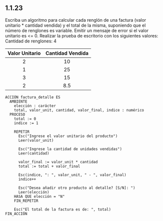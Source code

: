 ## 1.1.23
Escriba un algoritmo para calcular cada renglón de una factura (valor unitario * cantidad vendida) y el total de la misma, suponiendo que el número de renglones es variable. Emitir un mensaje de error si el valor unitario es <= 0. Realizar la prueba de escritorio con los siguientes valores: Cantidad de renglones: 4

| Valor Unitario | Cantidad Vendida |
| :------------: | :--------------: |
| 2 |	10 |
| 1 |	25 |
| 3 |	15 |
| 2 |	8.5 |

```
ACCIÓN factura_detalle ES
  AMBIENTE
    elección : carácter
    total, valor_unit, cantidad, valor_final, indice : numérico
  PROCESO
    total := 0
    indice := 1

    REPETIR
      Esc("Ingrese el valor unitario del producto")
      Leer(valor_unit)

      Esc("Ingrese la cantidad de unidades vendidas")
      Leer(cantidad)

      valor_final := valor_unit * cantidad
      total := total + valor_final

      Esc(indice, ": ", valor_unit, " - ", valor_final)
      indice++

      Esc("Desea añadir otro producto al detalle? [S/N]: ")
      Leer(elección)
    HASA QUE elección = "N"
    FIN_REPETIR

    Esc("El total de la factura es de: ", total)
FIN_ACCIÓN
```
